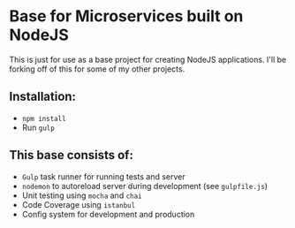 # Base for Microservices built on NodeJS

This is just for use as a base project for creating NodeJS applications. I'll be forking off of this for some of my other projects.

## Installation:
* `npm install`
* Run `gulp`

## This base consists of:
* `Gulp` task runner for running tests and server
* `nodemon` to autoreload server during development (see `gulpfile.js`)
* Unit testing using `mocha` and `chai`
* Code Coverage using `istanbul`
* Config system for development and production